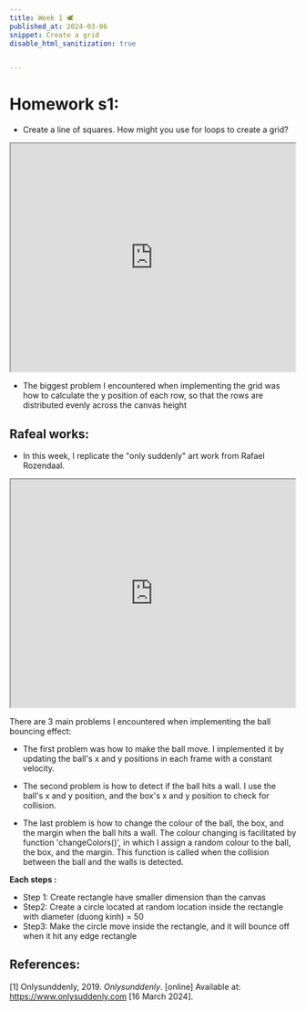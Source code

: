 ```yaml
---
title: Week 1 🕊
published_at: 2024-03-06
snippet: Create a grid
disable_html_sanitization: true


---
```

# Homework s1:
- Create a line of squares.  How might you use for loops to create a grid?

<iframe src="https://editor.p5js.org/Lily-02/full/7msbr2Kcg"width="500" height="400"></iframe>

- The biggest problem I encountered when implementing the grid was how to calculate the y position of each row, so that the rows are distributed evenly across the canvas height

## Rafeal works:

- In this week, I replicate the "only suddenly" art work from Rafael Rozendaal.

<iframe src="https://editor.p5js.org/Lily-02/full/W9T27T9gu"width="500" height="400"></iframe>

There are 3 main problems I encountered when implementing the ball bouncing effect:

-  The first problem was how to make the ball move. I implemented it by updating the ball's x and y positions in each frame with a constant velocity. 

- The second problem is how to detect if the ball hits a wall. I use the ball's x and y position, and the box's x and y position to check for collision.

- The last problem is how to change the colour of the ball, the box, and the margin when the ball hits a wall. The colour changing is facilitated by function 'changeColors()', in which I assign a random colour to the ball, the box, and the margin. This function is called when the collision between the ball and the walls is detected.

**Each steps :**

- Step 1: Create rectangle have smaller dimension than the canvas
- Step2: Create a circle located at random location inside the rectangle with diameter (duong kinh) = 50
- Step3: Make the circle move inside the rectangle, and it will bounce off when it hit any edge rectangle

## References:
[1] Onlysunddenly, 2019. *Onlysunddenly*. [online] Available at: <https://www.onlysuddenly.com> [16 March 2024].
